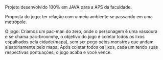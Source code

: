 Projeto desenvolvido 100% em JAVA para a APS da faculdade.

Proposta do jogo: ter relação com o meio ambiente se passando em uma metrópole.

O jogo: Criamos um pac-man do zero, onde o personagem é uma vassoura e se chama pac-broommy, o objetivo do jogo é coletar todos os lixos espalhados pela cidade(mapa),
sem ser pego pelos monstros que andam aleatoriamente pelo mapa. Após coletar todos os lixos, cada um tendo suas respectivas pontuações, o jogo acaba e você vence.
